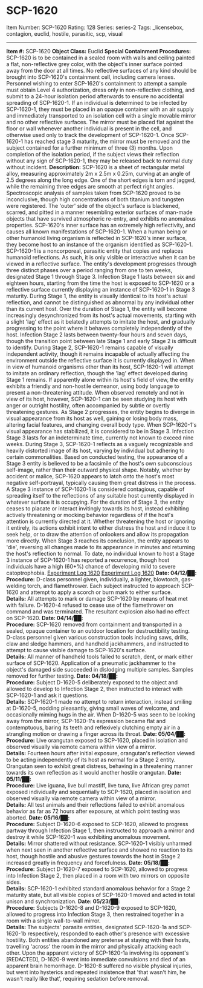 # SCP-1620
Item Number: SCP-1620
Rating: 128
Series: series-2
Tags: _licensebox, contagion, euclid, hostile, parasitic, scp, visual

---

**Item #:** SCP-1620
**Object Class:** Euclid
**Special Containment Procedures:** SCP-1620 is to be contained in a sealed room with walls and ceiling painted a flat, non-reflective grey color, with the object's inner surface pointed away from the door at all times. No reflective surfaces of any kind should be brought into SCP-1620's containment cell, including camera lenses. Personnel wishing to enter SCP-1620's containment to attempt a sample must obtain Level 4 authorization, dress only in non-reflective clothing, and submit to a 24-hour isolation period afterwards to ensure no accidental spreading of SCP-1620-1.
If an individual is determined to be infected by SCP-1620-1, they must be placed in an opaque container with an air supply and immediately transported to an isolation cell with a single movable mirror and no other reflective surfaces. The mirror must be placed flat against the floor or wall whenever another individual is present in the cell, and otherwise used only to track the development of SCP-1620-1. Once SCP-1620-1 has reached stage 3 maturity, the mirror must be removed and the subject contained for a further minimum of three (3) months. Upon completion of the isolation period, if the subject views their reflection without any sign of SCP-1620-1, they may be released back to normal duty without incident.
**Description:** SCP-1620 is a sheet of rectangular metal alloy, measuring approximately 2m x 2.5m x 0.25m, curving at an angle of 2.5 degrees along the long edge. One of the short edges is torn and jagged, while the remaining three edges are smooth at perfect right angles. Spectroscopic analysis of samples taken from SCP-1620 proved to be inconclusive, though high concentrations of both titanium and tungsten were registered. The 'outer' side of the object's surface is blackened, scarred, and pitted in a manner resembling exterior surfaces of man-made objects that have survived atmospheric re-entry, and exhibits no anomalous properties. SCP-1620's inner surface has an extremely high reflectivity, and causes all known manifestations of SCP-1620-1.
When a human being or other humanoid living organism is reflected in SCP-1620's inner surface, they become host to an instance of the organism identified as SCP-1620-1. SCP-1620-1 is a noncorporeal, parasitic entity that copies and replaces humanoid reflections. As such, it is only visible or interactive when it can be viewed in a reflective surface. The entity's development progresses through three distinct phases over a period ranging from one to ten weeks, designated Stage 1 through Stage 3.
Infection Stage 1 lasts between six and eighteen hours, starting from the time the host is exposed to SCP-1620 or a reflective surface currently displaying an instance of SCP-1620-1 in Stage 3 maturity. During Stage 1, the entity is visually identical to its host's actual reflection, and cannot be distinguished as abnormal by any individual other than its current host. Over the duration of Stage 1, the entity will become increasingly desynchronized from its host's actual movements, starting with a slight 'lag' effect as it belatedly attempts to imitate the host, and gradually progressing to the point where it behaves completely independently of the host.
Infection Stage 2 lasts between twenty-four hours and seven days, though the transition point between late Stage 1 and early Stage 2 is difficult to identify. During Stage 2, SCP-1620-1 remains capable of visually independent activity, though it remains incapable of actually affecting the environment outside the reflective surface it is currently displayed in. When in view of humanoid organisms other than its host, SCP-1620-1 will attempt to imitate an ordinary reflection, though the 'lag' effect developed during Stage 1 remains. If apparently alone within its host's field of view, the entity exhibits a friendly and non-hostile demeanor, using body language to present a non-threatening attitude. When observed remotely and not in view of its host, however, SCP-1620-1 can be seen studying its host with anger or outright hostility, often accompanied by subtle or overtly threatening gestures. As Stage 2 progresses, the entity begins to diverge in visual appearance from its host as well, gaining or losing body mass, altering facial features, and changing overall body type. When SCP-1620-1's visual appearance has stabilized, it is considered to be in Stage 3.
Infection Stage 3 lasts for an indeterminate time, currently not known to exceed nine weeks. During Stage 3, SCP-1620-1 reflects as a vaguely recognizable and heavily distorted image of its host, varying by individual but adhering to certain commonalities. Based on conducted testing, the appearance of a Stage 3 entity is believed to be a facsimile of the host's own subconscious self-image, rather than their outward physical shape. Notably, whether by accident or malice, SCP-1620 appears to latch onto the host's most negative self-portrayal, typically causing them great distress in the process. A Stage 3 instance of SCP-1620-1 is considered contagious, capable of spreading itself to the reflections of any suitable host currently displayed in whatever surface it is occupying.
For the duration of Stage 3, the entity ceases to placate or interact invitingly towards its host, instead exhibiting actively threatening or mocking behavior regardless of if the host's attention is currently directed at it. Whether threatening the host or ignoring it entirely, its actions exhibit intent to either distress the host and induce it to seek help, or to draw the attention of onlookers and allow its propagation more directly. When Stage 3 reaches its conclusion, the entity appears to 'die', reversing all changes made to its appearance in minutes and returning the host's reflection to normal. To date, no individual known to host a Stage 3 instance of SCP-1620-1 has reported a recurrence, though host individuals have a high (60+%) chance of developing mild to severe catoptrophobia.
[Experiment Log 1620](javascript:;)
[Experiment Log 1620](javascript:;)
**Date: 04/12/██:**  
**Procedure:** D-class personnel given, individually, a lighter, blowtorch, gas-welding torch, and flamethrower. Each subject instructed to approach SCP-1620 and attempt to apply a scorch or burn mark to either surface.  
**Details:** All attempts to mark or damage SCP-1620 by means of heat met with failure. D-1620-4 refused to cease use of the flamethrower on command and was terminated. The resultant explosion also had no effect on SCP-1620.
**Date: 04/14/██:**  
**Procedure:** SCP-1620 removed from containment and transported in a sealed, opaque container to an outdoor location for destructibility testing. D-class personnel given various construction tools including saws, drills, claw and sledge hammers, and handheld jackhammers, and instructed to attempt to cause visible damage to SCP-1620's surface.  
**Details:** All manner of handheld tools failed to scratch, dent, or mark either surface of SCP-1620. Application of a pneumatic jackhammer to the object's damaged side succeeded in dislodging multiple samples. Samples removed for further testing.
**Date: 04/18/██:**  
**Procedure:** Subject D-1620-5 deliberately exposed to the object and allowed to develop to Infection Stage 2, then instructed to interact with SCP-1620-1 and ask it questions.  
**Details:** SCP-1620-1 made no attempt to return interaction, instead smiling at D-1620-5, nodding pleasantly, giving small waves of welcome, and occasionally miming hugs in the air. When D-1620-5 was seen to be looking away from the mirror, SCP-1620-1's expression became flat and contemptuous, baring its teeth and reflexively clutching empty air in a strangling motion or drawing a finger across its throat.
**Date: 05/04/██:**  
**Procedure:** Live orangutan exposed to SCP-1620, placed in isolation and observed visually via remote camera within view of a mirror.  
**Details:** Fourteen hours after initial exposure, orangutan's reflection viewed to be acting independently of its host as normal for a Stage 2 entity. Orangutan seen to exhibit great distress, behaving in a threatening manner towards its own reflection as it would another hostile orangutan.
**Date: 05/11/██:**  
**Procedure:** Live iguana, live bull mastiff, live tuna, live African grey parrot exposed individually and sequentially to SCP-1620, placed in isolation and observed visually via remote camera within view of a mirror.  
**Details:** All test animals and their reflections failed to exhibit anomalous behavior as far as 72 hours after exposure, at which point testing was aborted.
**Date: 05/16/██:**  
**Procedure:** Subject D-1620-6 exposed to SCP-1620, allowed to progress partway through Infection Stage 1, then instructed to approach a mirror and destroy it while SCP-1620-1 was exhibiting anomalous movement.  
**Details:** Mirror shattered without resistance. SCP-1620-1 visibly unharmed when next seen in another reflective surface and showed no reaction to its host, though hostile and abusive gestures towards the host in Stage 2 increased greatly in frequency and forcefulness.
**Date: 05/18/██:**  
**Procedure:** Subject D-1620-7 exposed to SCP-1620, allowed to progress into Infection Stage 2, then placed in a room with two mirrors on opposite sides.  
**Details:** SCP-1620-1 exhibited standard anomalous behavior for a Stage 2 maturity state, but all visible copies of SCP-1620-1 moved and acted in total unison and synchronization.
**Date: 05/23/██:**  
**Procedure:** Subjects D-1620-8 and D-1620-9 exposed to SCP-1620, allowed to progress into Infection Stage 3, then restrained together in a room with a single wall-to-wall mirror.  
**Details:** The subjects' parasite entities, designated SCP-1620-1a and SCP-1620-1b respectively, responded to each other's presence with excessive hostility. Both entities abandoned any pretense at staying with their hosts, travelling 'across' the room in the mirror and physically attacking each other. Upon the apparent victory of SCP-1620-1a involving its opponent's [REDACTED], D-1620-9 went into immediate convulsions and died of an apparent brain hemorrhage. D-1620-8 suffered no visible physical injuries, but went into hysterics and repeated insistence that 'that wasn't him, he wasn't really like that', requiring sedation before removal.